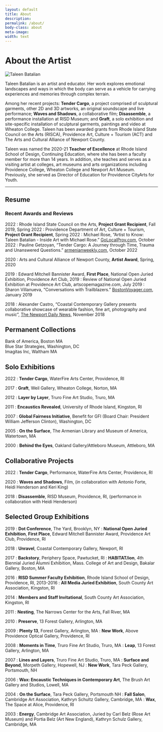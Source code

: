 ```yaml
---
layout: default
title: About
description: 
permalink: /about/
body-class: about
meta-image:
width: text
---
```


# About the Artist

<img class="artist-image" src="{% link assets/images/taleen-portrait-2022.jpg %}" alt="Taleen Batalian" />

Taleen Batalian is an artist and educator. Her work explores emotional landscapes and ways in which the body can serve as a vehicle for carrying experiences and memories through complex terrain.

Among her recent projects: __Tender Cargo__, a project comprised of sculptural garments, other 2D and 3D artworks, an original soundscape and live performance; __Waves and Shadows__, a collaborative film; __Disassemble__, a performance installation at RISD Museum; and __Graft__, a solo exhibition and site-specific installation of sculptural garments, paintings and video at Wheaton College. Taleen has been awarded grants from Rhode Island State Council on the Arts (RISCA), Providence Art, Culture + Tourism (ACT) and The Arts and Cultural Alliance of Newport County.

Taleen was named the 2020-21 __Teacher of Excellence__ at Rhode Island School of Design, Continuing Education, where she has been a faculty member for more than 14 years. In addition, she teaches and serves as a visiting artist at colleges, art museums and arts organizations including Providence College, Wheaton College and Newport Art Museum. Previously, she served as Director of Education for Providence CityArts for Youth.

***

## Resume

### Recent Awards and Reviews

2022
: Rhode Island State Council on the Arts, **Project Grant Recipient**, Fall 2019, Spring 2022
: Providence Department of Art, Culture + Tourism, **Project Grant Recipient**, Spring 2022
: Michael Rose, “Artist to Know: Taleen Batalian - Inside Art with Michael Rose.” <a href="https://www.golocalprov.com/lifestyle/artist-to-know-taleen-batalian-inside-art-with-michael-rose" target="_blank" title="Opens a new window">GoLocalProv.com</a>, October 2022
: Pauline Getzoyan, “Tender Cargo: A Journey through Time, Trauma and Unanswered Questions.” <a href="https://armenianweekly.com/2022/10/19/tender-cargo-a-journey-through-time-trauma-and-unanswered-questions/" target="_blank" title="Opens a new window">armenianweekly.com</a>, October 2022

2020
: Arts and Cultural Alliance of Newport County, **Artist Award**, Spring, 2020

2019
: Edward Mitchell Bannister Award, **First Place**, National Open Juried Exhibition, Providence Art Club, 2019
: Review of National Open Juried Exhibition at Providence Art Club, artscopemagazine.com, July 2019
: Sharon Villanueva, “Conversations with Trailblazers.” <a href="http://bostonvoyager.com/interview/conversations-inspiring-taleen-batalian/" target="_blank" title="Opens a new window">BostonVoyager.com</a>, January 2019

2018
: Alexander Castro, “Coastal Contemporary Gallery presents collaborative showcase of wearable fashion, fine art, photography and music”, <a href="https://www.newportri.com/story/entertainment/arts/2018/11/04/coastal-contemporary-gallery-presents-collaborative-showcase-wearable-fashion-fine-photography-music/9327330007/" target="_blank" title="Opens a new window">The Newport Daily News</a>, November 2018


## Permanent Collections

Bank of America, Boston MA  
Blue Star Strategies, Washington, DC  
Imagitas Inc, Waltham MA


## Solo Exhibitions

2022
: **Tender Cargo**, WaterFire Arts Center, Providence, RI

2017
: **Graft**, Weil Gallery, Wheaton College, Norton, MA

2012
: **Layer by Layer**, Truro Fine Art Studio, Truro, MA

2011
: **Encaustics Revealed**, University of Rhode Island, Kingston, RI

2007
: **Global Fairness Initiative**, Benefit for GFI (Board Chair: President William Jefferson Clinton), Washington, DC

2005
: **On the Surface**, The Armenian Library and Museum of America, Watertown, MA

2000
: **Behind the Eyes**, Oakland Gallery/Attleboro Museum, Attleboro, MA


## Collaborative Projects

2022
: **Tender Cargo**, Performance, WaterFire Arts Center, Providence, RI

2020
: **Waves and Shadows**, Film, (in collaboration with Antonio Forte, Heidi Henderson and Keri King)

2018
: **Disassemble**, RISD Museum, Providence, RI, (performance in collaboration with Heidi Henderson)


## Selected Group Exhibitions

2019
: **Dot Conference**, The Yard, Brooklyn, NY
: **National Open Juried Exhibition**, **First Place**, Edward Mitchell Bannister Award, Providence Art Club, Providence, RI

2018
: **Unravel**, Coastal Contemporary Gallery, Newport, RI

2017
: **Backstory**, Periphery Space, Pawtucket, RI
: **HABITAT/ion**, 4th Biennial Juried Alumni Exhibition, Mass. College of Art and Design, Bakalar Gallery, Boston, MA

2016
: **RISD Summer Faculty Exhibition**, Rhode Island School of Design, Providence, RI, 2013-2016
: **All Media Juried Exhibition**, South County Art Association, Kingston, RI

2014
: **Members and Staff Invitational**, South County Art Association, Kingston, RI

2011
: **Nesting**, The Narrows Center for the Arts, Fall River, MA

2010
: **Preserve**, 13 Forest Gallery, Arlington, MA

2009
: **Plenty 13**, Forest Gallery, Arlington, MA
: **New Work**, Above Providence Optical Gallery, Providence, RI

2008
: **Moments in Time**, Truro Fine Art Studio, Truro, MA
: **Leap**, 13 Forest Gallery, Arlington, MA

2007
: **Lines and Layers**, Truro Fine Art Studio, Truro, MA
: **Surface and Beyond**, Morpeth Gallery, Hopewell, NJ
: **New Work**, Tara Peck Gallery, Portsmouth, NH

2006
: **Wax: Encaustic Techniques in Contemporary Art**, The Brush Art Gallery and Studios, Lowell, MA

2004
: **On the Surface**, Tara Peck Gallery, Portsmouth NH
: **Fall Salon**, Cambridge Art Association, Kathryn Schultz Gallery, Cambridge, MA
: **Wax**, The Space at Alice, Providence, RI

2003
: **Energy**, Cambridge Art Association, Juried by Carl Belz (Rose Art Museum) and Portia Belz (Art New England), Kathryn Schulz Gallery, Cambridge, MA
